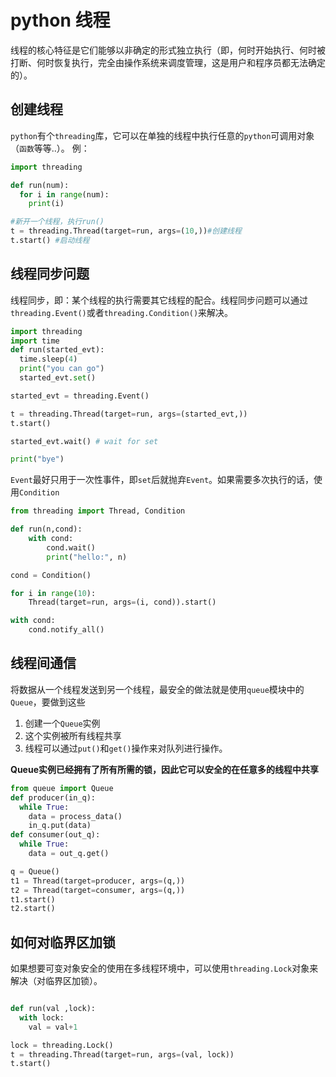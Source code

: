 # python 线程
线程的核心特征是它们能够以非确定的形式独立执行（即，何时开始执行、何时被打断、何时恢复执行，完全由操作系统来调度管理，这是用户和程序员都无法确定的）。

## 创建线程
`python`有个`threading`库，它可以在单独的线程中执行任意的`python`可调用对象（`函数`等等..）。
例：
```python
import threading

def run(num):
  for i in range(num):
    print(i)

#新开一个线程，执行run()
t = threading.Thread(target=run, args=(10,))#创建线程
t.start() #启动线程

```
## 线程同步问题
线程同步，即：某个线程的执行需要其它线程的配合。线程同步问题可以通过`threading.Event()`或者`threading.Condition()`来解决。
```python
import threading
import time
def run(started_evt):
  time.sleep(4)
  print("you can go")
  started_evt.set()

started_evt = threading.Event()

t = threading.Thread(target=run, args=(started_evt,))
t.start()

started_evt.wait() # wait for set

print("bye")

```
`Event`最好只用于一次性事件，即`set`后就抛弃`Event`。如果需要多次执行的话，使用`Condition`

```python
from threading import Thread, Condition

def run(n,cond):
    with cond:
        cond.wait()
        print("hello:", n)

cond = Condition()

for i in range(10):
    Thread(target=run, args=(i, cond)).start()

with cond:
    cond.notify_all()
```

## 线程间通信
将数据从一个线程发送到另一个线程，最安全的做法就是使用`queue`模块中的`Queue`，要做到这些

1. 创建一个`Queue`实例
2. 这个实例被所有线程共享
3. 线程可以通过`put()`和`get()`操作来对队列进行操作。

**Queue实例已经拥有了所有所需的锁，因此它可以安全的在任意多的线程中共享**
```python
from queue import Queue
def producer(in_q):
  while True:
    data = process_data()
    in_q.put(data)
def consumer(out_q):
  while True:
    data = out_q.get()

q = Queue()
t1 = Thread(target=producer, args=(q,))
t2 = Thread(target=consumer, args=(q,))
t1.start()
t2.start()

```

## 如何对临界区加锁
如果想要可变对象安全的使用在多线程环境中，可以使用`threading.Lock`对象来解决（对临界区加锁）。

```python

def run(val ,lock):
  with lock:
    val = val+1

lock = threading.Lock()
t = threading.Thread(target=run, args=(val, lock))
t.start()

```
